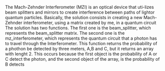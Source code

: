 The Mach-Zehnder Interferometer (MZI) is an optical device that uti-lizes beam splitters and mirrors to create interference between paths of lightor quantum particles.
Basically, the solution consists in creating a new Mach-Zehnder interferometer, using a matrix created by me, in a quantum circuit
The solution has two functions. The first one is the beam_splitter, which represents the beam_splitter matrix.
The second one is the mz_interferometer, which represents the quantum circuit that a photon has to travel through the Interferometer. This function returns the probability of a phothon be detected by three meters, A,B and C, but it returns an array with lenght 2.
This occurs because the first object is the probability of A or C detect the photon, and the second object of the array, is the probability of B detects
